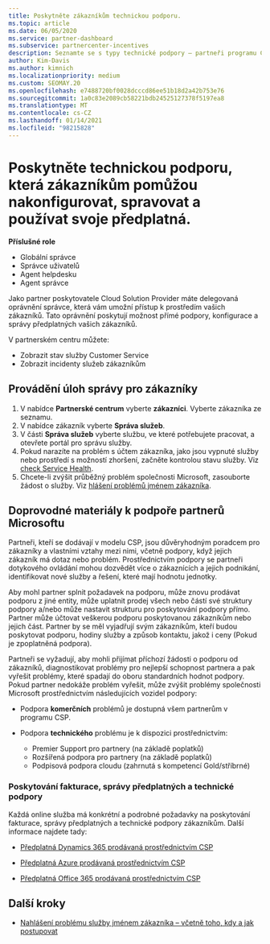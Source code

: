 ```yaml
---
title: Poskytněte zákazníkům technickou podporu.
ms.topic: article
ms.date: 06/05/2020
ms.service: partner-dashboard
ms.subservice: partnercenter-incentives
description: Seznamte se s typy technické podpory – partneři programu Cloud Solution Provider můžou nabízet své zákazníky.
author: Kim-Davis
ms.author: kimnich
ms.localizationpriority: medium
ms.custom: SEOMAY.20
ms.openlocfilehash: e7488720bf0028dcccd86ee51b18d2a42b753e76
ms.sourcegitcommit: 1a0c83e2089cb58221bdb24525127378f5197ea8
ms.translationtype: MT
ms.contentlocale: cs-CZ
ms.lasthandoff: 01/14/2021
ms.locfileid: "98215828"
---
```

# <a name="provide-technical-support-to-help-customers-configure-manage-and-use-their-subscriptions"></a>Poskytněte technickou podporu, která zákazníkům pomůžou nakonfigurovat, spravovat a používat svoje předplatná.


**Příslušné role**

- Globální správce
- Správce uživatelů
- Agent helpdesku
- Agent správce

Jako partner poskytovatele Cloud Solution Provider máte delegovaná oprávnění správce, která vám umožní přístup k prostředím vašich zákazníků. Tato oprávnění poskytují možnost přímé podpory, konfigurace a správy předplatných vašich zákazníků.

V partnerském centru můžete:

- Zobrazit stav služby Customer Service
- Zobrazit incidenty služeb zákazníkům

## <a name="perform-admin-tasks-for-your-customers"></a>Provádění úloh správy pro zákazníky

1. V nabídce **Partnerské centrum** vyberte **zákazníci**. Vyberte zákazníka ze seznamu.
2. V nabídce zákazník vyberte **Správa služeb**.
3. V části **Správa služeb** vyberte službu, ve které potřebujete pracovat, a otevřete portál pro správu služby.
4. Pokud narazíte na problém s účtem zákazníka, jako jsou vypnuté služby nebo prostředí s možností zhoršení, začněte kontrolou stavu služby. Viz [check Service Health](check-service-health.md).
5. Chcete-li zvýšit průběžný problém společnosti Microsoft, zasouborte žádost o služby. Viz [hlášení problémů jménem zákazníka](report-problems-on-behalf-of-a-customer.md).

## <a name="microsoft-partner-support-guidance"></a>Doprovodné materiály k podpoře partnerů Microsoftu

Partneři, kteří se dodávají v modelu CSP, jsou důvěryhodným poradcem pro zákazníky a vlastními vztahy mezi nimi, včetně podpory, když jejich zákazník má dotaz nebo problém. Prostřednictvím podpory se partneři dotykového ovládání mohou dozvědět více o zákaznících a jejich podnikání, identifikovat nové služby a řešení, které mají hodnotu jednotky.

Aby mohl partner splnit požadavek na podporu, může znovu prodávat podporu z jiné entity, může uplatnit prodej všech nebo částí své struktury podpory a/nebo může nastavit strukturu pro poskytování podpory přímo.  Partner může účtovat veškerou podporu poskytovanou zákazníkům nebo jejich část. Partner by se měl vyjadřují svým zákazníkům, kteří budou poskytovat podporu, hodiny služby a způsob kontaktu, jakož i ceny (Pokud je zpoplatněná podpora). 

Partneři se vyžadují, aby mohli přijímat příchozí žádosti o podporu od zákazníků, diagnostikovat problémy pro nejlepší schopnost partnera a pak vyřešit problémy, které spadají do oboru standardních hodnot podpory. Pokud partner nedokáže problém vyřešit, může zvýšit problémy společnosti Microsoft prostřednictvím následujících vozidel podpory:

- Podpora **komerčních** problémů je dostupná všem partnerům v programu CSP.

- Podpora **technického** problému je k dispozici prostřednictvím:

  - Premier Support pro partnery (na základě poplatků)
  - Rozšířená podpora pro partnery (na základě poplatků)
  - Podpisová podpora cloudu (zahrnutá s kompetencí Gold/stříbrné)

### <a name="providing-billing-subscription-management-and-technical-support"></a>Poskytování fakturace, správy předplatných a technické podpory 

Každá online služba má konkrétní a podrobné požadavky na poskytování fakturace, správy předplatných a technické podpory zákazníkům. Další informace najdete tady:

- [Předplatná Dynamics 365 prodávaná prostřednictvím CSP](https://www.microsoftpartnercommunity.com/t5/CSP/Microsoft-Partner-Support-Guidance/m-p/5262#M30)

- [Předplatná Azure prodávaná prostřednictvím CSP](https://www.microsoftpartnercommunity.com/t5/CSP/Microsoft-Partner-Support-Guidance/m-p/5263#M31)

- [Předplatná Office 365 prodávaná prostřednictvím CSP](https://www.microsoftpartnercommunity.com/t5/CSP/Microsoft-Partner-Support-Guidance/m-p/5264#M32)

## <a name="next-steps"></a>Další kroky

- [Nahlášení problému služby jménem zákazníka – včetně toho, kdy a jak postupovat](report-problems-on-behalf-of-a-customer.md)